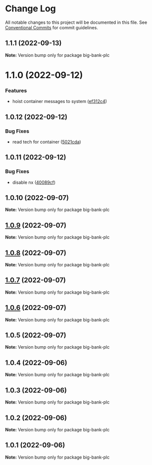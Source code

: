 # Change Log

All notable changes to this project will be documented in this file.
See [Conventional Commits](https://conventionalcommits.org) for commit guidelines.

## 1.1.1 (2022-09-13)

**Note:** Version bump only for package big-bank-plc





# 1.1.0 (2022-09-12)

### Features

- hoist container messages to system ([ef312c4](https://github.com/c4mjs/c4mjs/commit/ef312c46a9ba419eac57c0cab1d8b1775b0e94f3))

## 1.0.12 (2022-09-12)

### Bug Fixes

- read tech for container ([5021cda](https://github.com/c4mjs/c4mjs/commit/5021cda02dc7ecd86cf6b82eb543e236c5d64477))

## 1.0.11 (2022-09-12)

### Bug Fixes

- disable nx ([40089cf](https://github.com/c4mjs/c4mjs/commit/40089cf787b203cfc042b8d9859229502080ad3e))

## 1.0.10 (2022-09-07)

**Note:** Version bump only for package big-bank-plc

## [1.0.9](https://github.com/JonathanTurnock/c4mjs/compare/big-bank-plc@1.0.8...big-bank-plc@1.0.9) (2022-09-07)

**Note:** Version bump only for package big-bank-plc

## [1.0.8](https://github.com/JonathanTurnock/c4mjs/compare/big-bank-plc@1.0.7...big-bank-plc@1.0.8) (2022-09-07)

**Note:** Version bump only for package big-bank-plc

## [1.0.7](https://github.com/JonathanTurnock/c4mjs/compare/big-bank-plc@1.0.6...big-bank-plc@1.0.7) (2022-09-07)

**Note:** Version bump only for package big-bank-plc

## [1.0.6](https://github.com/JonathanTurnock/c4mjs/compare/big-bank-plc@1.0.5...big-bank-plc@1.0.6) (2022-09-07)

**Note:** Version bump only for package big-bank-plc

## 1.0.5 (2022-09-07)

**Note:** Version bump only for package big-bank-plc

## 1.0.4 (2022-09-06)

**Note:** Version bump only for package big-bank-plc

## 1.0.3 (2022-09-06)

**Note:** Version bump only for package big-bank-plc

## 1.0.2 (2022-09-06)

**Note:** Version bump only for package big-bank-plc

## 1.0.1 (2022-09-06)

**Note:** Version bump only for package big-bank-plc
